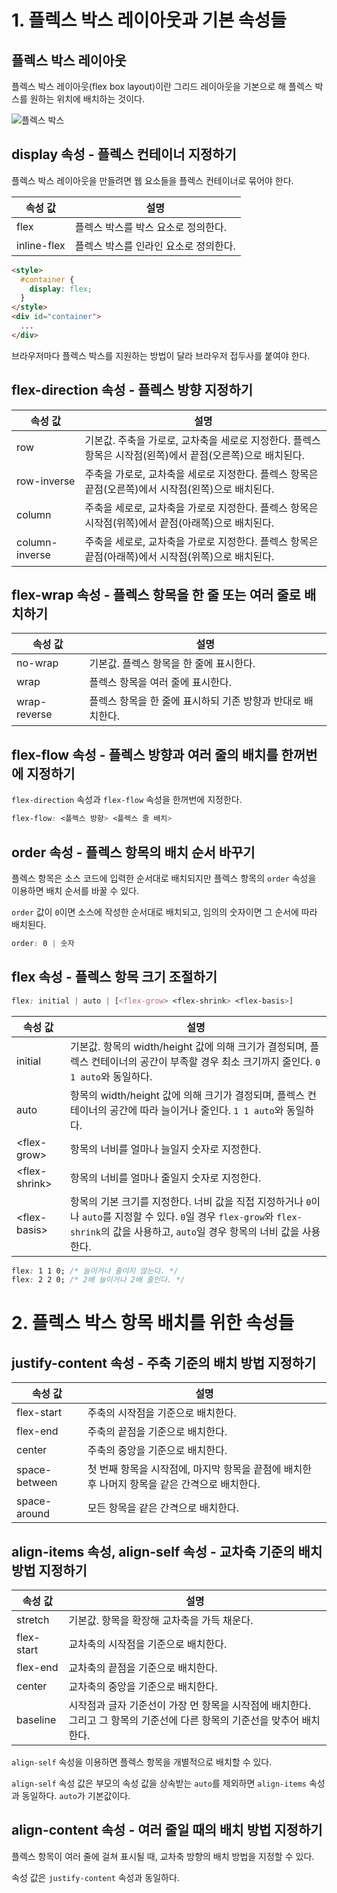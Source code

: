 # 1. 플렉스 박스 레이아웃과 기본 속성들
## 플렉스 박스 레이아웃
플렉스 박스 레이아웃(flex box layout)이란 그리드 레이아웃을 기본으로 해 플렉스 박스를 원하는 위치에 배치하는 것이다.

![플렉스 박스](https://user-images.githubusercontent.com/95019875/163906311-a5f5e884-7527-4562-92e3-bd98ca80646d.png)

## display 속성 - 플렉스 컨테이너 지정하기
플렉스 박스 레이아웃을 만들려면 웹 요소들을 플렉스 컨테이너로 묶어야 한다.

|속성 값|설명|
|---|---|
|flex|플렉스 박스를 박스 요소로 정의한다.|
|inline-flex|플렉스 박스를 인라인 요소로 정의한다.|

```html
<style>
  #container {
    display: flex;
  }
</style>
<div id="container">
  ...
</div>
```
브라우저마다 플렉스 박스를 지원하는 방법이 달라 브라우저 접두사를 붙여야 한다.

## flex-direction 속성 - 플렉스 방향 지정하기
|속성 값|설명|
|---|---|
|row|기본값. 주축을 가로로, 교차축을 세로로 지정한다. 플렉스 항목은 시작점(왼쪽)에서 끝점(오른쪽)으로 배치된다.|
|row-inverse|주축을 가로로, 교차축을 세로로 지정한다. 플렉스 항목은 끝점(오른쪽)에서 시작점(왼쪽)으로 배치된다.|
|column|주축을 세로로, 교차축을 가로로 지정한다. 플렉스 항목은 시작점(위쪽)에서 끝점(아래쪽)으로 배치된다.|
|column-inverse|주축을 세로로, 교차축을 가로로 지정한다. 플렉스 항목은 끝점(아래쪽)에서 시작점(위쪽)으로 배치된다.|

## flex-wrap 속성 - 플렉스 항목을 한 줄 또는 여러 줄로 배치하기
|속성 값|설명|
|---|---|
|no-wrap|기본값. 플렉스 항목을 한 줄에 표시한다.|
|wrap|플렉스 항목을 여러 줄에 표시한다.|
|wrap-reverse|플렉스 항목을 한 줄에 표시하되 기존 방향과 반대로 배치한다.|

## flex-flow 속성 - 플렉스 방향과 여러 줄의 배치를 한꺼번에 지정하기
`flex-direction` 속성과 `flex-flow` 속성을 한꺼번에 지정한다.
```css
flex-flow: <플렉스 방향> <플렉스 줄 배치>
```

## order 속성 - 플렉스 항목의 배치 순서 바꾸기
플렉스 항목은 소스 코드에 입력한 순서대로 배치되지만 플렉스 항목의 `order` 속성을 이용하면 배치 순서를 바꿀 수 있다.

`order` 값이 `0`이면 소스에 작성한 순서대로 배치되고, 임의의 숫자이면 그 순서에 따라 배치된다.
```css
order: 0 | 숫자
```

## flex 속성 - 플렉스 항목 크기 조절하기
```css
flex: initial | auto | [<flex-grow> <flex-shrink> <flex-basis>]
```
|속성 값|설명|
|---|---|
|initial|기본값. 항목의 width/height 값에 의해 크기가 결정되며, 플렉스 컨테이너의 공간이 부족할 경우 최소 크기까지 줄인다. `0 1 auto`와 동일하다.|
|auto|항목의 width/height 값에 의해 크기가 결정되며, 플렉스 컨테이너의 공간에 따라 늘이거나 줄인다. `1 1 auto`와 동일하다.|
|\<flex-grow>|항목의 너비를 얼마나 늘일지 숫자로 지정한다.|
|\<flex-shrink>|항목의 너비를 얼마나 줄일지 숫자로 지정한다.|
|\<flex-basis>|항목의 기본 크기를 지정한다. 너비 값을 직접 지정하거나 `0`이나 `auto`를 지정할 수 있다. `0`일 경우 `flex-grow`와 `flex-shrink`의 값을 사용하고, `auto`일 경우 항목의 너비 값을 사용한다.|

```css
flex: 1 1 0; /* 늘이거나 줄이지 않는다. */
flex: 2 2 0; /* 2배 늘이거나 2배 줄인다. */
```

# 2. 플렉스 박스 항목 배치를 위한 속성들
## justify-content 속성 - 주축 기준의 배치 방법 지정하기
|속성 값|설명|
|---|---|
|flex-start|주축의 시작점을 기준으로 배치한다.|
|flex-end|주축의 끝점을 기준으로 배치한다.|
|center|주축의 중앙을 기준으로 배치한다.|
|space-between|첫 번째 항목을 시작점에, 마지막 항목을 끝점에 배치한 후 나머지 항목을 같은 간격으로 배치한다.|
|space-around|모든 항목을 같은 간격으로 배치한다.|

## align-items 속성, align-self 속성 - 교차축 기준의 배치 방법 지정하기
|속성 값|설명|
|---|---|
|stretch|기본값. 항목을 확장해 교차축을 가득 채운다.|
|flex-start|교차축의 시작점을 기준으로 배치한다.|
|flex-end|교차축의 끝점을 기준으로 배치한다.|
|center|교차축의 중앙을 기준으로 배치한다.|
|baseline|시작점과 글자 기준선이 가장 먼 항목을 시작점에 배치한다. 그리고 그 항목의 기준선에 다른 항목의 기준선을 맞추어 배치한다.|

`align-self` 속성을 이용하면 플렉스 항목을 개별적으로 배치할 수 있다.

`align-self` 속성 값은 부모의 속성 값을 상속받는 `auto`를 제외하면 `align-items` 속성과 동일하다. `auto`가 기본값이다.

## align-content 속성 - 여러 줄일 때의 배치 방법 지정하기
플렉스 항목이 여러 줄에 걸쳐 표시될 때, 교차축 방향의 배치 방법을 지정할 수 있다.

속성 값은 `justify-content` 속성과 동일하다.
